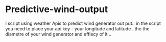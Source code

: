 # Predictive-wind-output

I script using  weather Apis to predict wind generator out  put..   in the script you need to place your api key - your longitude and  latitude . the the  diametre of your wind generator and effiecy of it ..
